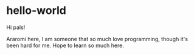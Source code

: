 # hello-world

Hi pals!

Araromi here, I am someone that so much love programming, though it's been hard for me.
Hope to learn so much here.
